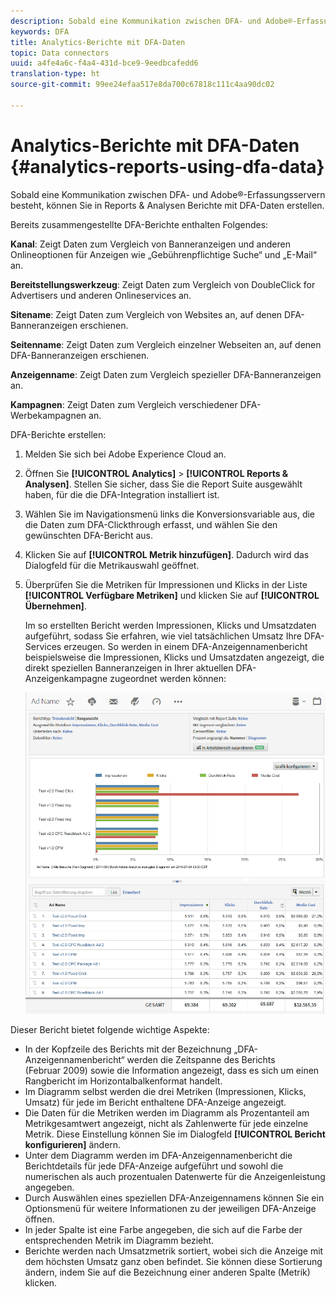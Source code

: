 ```yaml
---
description: Sobald eine Kommunikation zwischen DFA- und Adobe®-Erfassungsservern besteht, können Sie in Reports & Analysen Berichte mit DFA-Daten erstellen.
keywords: DFA
title: Analytics-Berichte mit DFA-Daten
topic: Data connectors
uuid: a4fe4a6c-f4a4-431d-bce9-9eedbcafedd6
translation-type: ht
source-git-commit: 99ee24efaa517e8da700c67818c111c4aa90dc02

---
```



# Analytics-Berichte mit DFA-Daten {#analytics-reports-using-dfa-data}

Sobald eine Kommunikation zwischen DFA- und Adobe®-Erfassungsservern besteht, können Sie in Reports &amp; Analysen Berichte mit DFA-Daten erstellen.

Bereits zusammengestellte DFA-Berichte enthalten Folgendes:

**Kanal**: Zeigt Daten zum Vergleich von Banneranzeigen und anderen Onlineoptionen für Anzeigen wie „Gebührenpflichtige Suche“ und „E-Mail“ an.

**Bereitstellungswerkzeug**: Zeigt Daten zum Vergleich von DoubleClick for Advertisers und anderen Onlineservices an.

**Sitename**: Zeigt Daten zum Vergleich von Websites an, auf denen DFA-Banneranzeigen erschienen.

**Seitenname**: Zeigt Daten zum Vergleich einzelner Webseiten an, auf denen DFA-Banneranzeigen erschienen.

**Anzeigenname**: Zeigt Daten zum Vergleich spezieller DFA-Banneranzeigen an.

**Kampagnen**: Zeigt Daten zum Vergleich verschiedener DFA-Werbekampagnen an.

DFA-Berichte erstellen:

1. Melden Sie sich bei Adobe Experience Cloud an.
1. Öffnen Sie **[!UICONTROL Analytics]** > **[!UICONTROL Reports &amp; Analysen]**. Stellen Sie sicher, dass Sie die Report Suite ausgewählt haben, für die die DFA-Integration installiert ist.

1. Wählen Sie im Navigationsmenü links die Konversionsvariable aus, die die Daten zum DFA-Clickthrough erfasst, und wählen Sie den gewünschten DFA-Bericht aus.
1. Klicken Sie auf **[!UICONTROL Metrik hinzufügen]**. Dadurch wird das Dialogfeld für die Metrikauswahl geöffnet.
1. Überprüfen Sie die Metriken für Impressionen und Klicks in der Liste **[!UICONTROL Verfügbare Metriken]** und klicken Sie auf **[!UICONTROL Übernehmen]**.

   Im so erstellten Bericht werden Impressionen, Klicks und Umsatzdaten aufgeführt, sodass Sie erfahren, wie viel tatsächlichen Umsatz Ihre DFA-Services erzeugen.
So werden in einem DFA-Anzeigennamenbericht beispielsweise die Impressionen, Klicks und Umsatzdaten angezeigt, die direkt speziellen Banneranzeigen in Ihrer aktuellen DFA-Anzeigenkampagne zugeordnet werden können:

   ![](assets/DFA_ad_name_report-sc15.png)

Dieser Bericht bietet folgende wichtige Aspekte:

* In der Kopfzeile des Berichts mit der Bezeichnung „DFA-Anzeigennamenbericht“ werden die Zeitspanne des Berichts (Februar 2009) sowie die Information angezeigt, dass es sich um einen Rangbericht im Horizontalbalkenformat handelt.
* Im Diagramm selbst werden die drei Metriken (Impressionen, Klicks, Umsatz) für jede im Bericht enthaltene DFA-Anzeige angezeigt.
* Die Daten für die Metriken werden im Diagramm als Prozentanteil am Metrikgesamtwert angezeigt, nicht als Zahlenwerte für jede einzelne Metrik. Diese Einstellung können Sie im Dialogfeld **[!UICONTROL Bericht konfigurieren]** ändern.
* Unter dem Diagramm werden im DFA-Anzeigennamenbericht die Berichtdetails für jede DFA-Anzeige aufgeführt und sowohl die numerischen als auch prozentualen Datenwerte für die Anzeigenleistung angegeben.
* Durch Auswählen eines speziellen DFA-Anzeigennamens können Sie ein Optionsmenü für weitere Informationen zu der jeweiligen DFA-Anzeige öffnen.
* In jeder Spalte ist eine Farbe angegeben, die sich auf die Farbe der entsprechenden Metrik im Diagramm bezieht.
* Berichte werden nach Umsatzmetrik sortiert, wobei sich die Anzeige mit dem höchsten Umsatz ganz oben befindet. Sie können diese Sortierung ändern, indem Sie auf die Bezeichnung einer anderen Spalte (Metrik) klicken.

